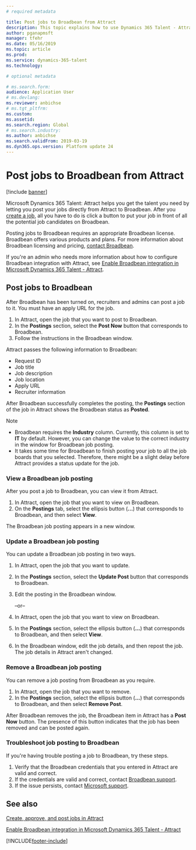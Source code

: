 ```yaml
---
# required metadata

title: Post jobs to Broadbean from Attract
description: This topic explains how to use Dynamics 365 Talent - Attract to post jobs to Broadbean
author: pganapmsft
manager: tfehr
ms.date: 05/16/2019
ms.topic: article
ms.prod: 
ms.service: dynamics-365-talent
ms.technology: 

# optional metadata

# ms.search.form: 
audience: Application User
# ms.devlang: 
ms.reviewer: anbichse
# ms.tgt_pltfrm: 
ms.custom: 
ms.assetid: 
ms.search.region: Global
# ms.search.industry: 
ms.author: anbichse
ms.search.validFrom: 2019-03-19
ms.dyn365.ops.version: Platform update 24
---
```



# Post jobs to Broadbean from Attract

[!include [banner](includes/banner.md)]

Microsoft Dynamics 365 Talent: Attract helps you get the talent you need by letting you post your jobs directly from Attract to Broadbean. After you [create a job](./creating-jobs-attract.md), all you have to do is click a button to put your job in front of all the potential job candidates on Broadbean.

Posting jobs to Broadbean requires an appropriate Broadbean license. Broadbean offers various products and plans. For more information about Broadbean licensing and pricing, [contact Broadbean](https://www.broadbean.com/contact-us/).

If you're an admin who needs more information about how to configure Broadbean integration with Attract, see [Enable Broadbean integration in Microsoft Dynamics 365 Talent - Attract](./attract-admin-job-board-settings.md).

## Post jobs to Broadbean

After Broadbean has been turned on, recruiters and admins can post a job to it. You must have an apply URL for the job.

1. In Attract, open the job that you want to post to Broadbean.
2. In the **Postings** section, select the **Post Now** button that corresponds to Broadbean.
3. Follow the instructions in the Broadbean window.

Attract passes the following information to Broadbean:

- Request ID
- Job title
- Job description
- Job location
- Apply URL
- Recruiter information

After Broadbean successfully completes the posting, the **Postings** section of the job in Attract shows the Broadbean status as **Posted**.

> [!NOTE]
> - Broadbean requires the **Industry** column. Currently, this column is set to **IT** by default. However, you can change the value to the correct industry in the window for Broadbean job posting.
> - It takes some time for Broadbean to finish posting your job to all the job boards that you selected. Therefore, there might be a slight delay before Attract provides a status update for the job.

### View a Broadbean job posting

After you post a job to Broadbean, you can view it from Attract.

1. In Attract, open the job that you want to view on Broadbean.
2. On the **Postings** tab, select the ellipsis button (**...**) that corresponds to Broadbean, and then select **View**.

The Broadbean job posting appears in a new window.

### Update a Broadbean job posting

You can update a Broadbean job posting in two ways.

1. In Attract, open the job that you want to update.
2. In the **Postings** section, select the **Update Post** button that corresponds to Broadbean.
3. Edit the posting in the Broadbean window.

    –or–

1. In Attract, open the job that you want to view on Broadbean.
2. In the **Postings** section, select the ellipsis button (**...**) that corresponds to Broadbean, and then select **View**.
3. In the Broadbean window, edit the job details, and then repost the job. The job details in Attract aren't changed.

### Remove a Broadbean job posting

You can remove a job posting from Broadbean as you require.

1. In Attract, open the job that you want to remove.
2. In the **Postings** section, select the ellipsis button (**...**) that corresponds to Broadbean, and then select **Remove Post**.

After Broadbean removes the job, the Broadbean item in Attract has a **Post Now** button. The presence of this button indicates that the job has been removed and can be posted again.

### Troubleshoot job posting to Broadbean

If you're having trouble posting a job to Broadbean, try these steps.

1. Verify that the Broadbean credentials that you entered in Attract are valid and correct.
2. If the credentials are valid and correct, contact [Broadbean support](https://www.broadbean.com/resources/support/).
3. If the issue persists, contact [Microsoft support](./talent-support.md).

## See also

[Create, approve, and post jobs in Attract](./creating-jobs-attract.md)

[Enable Broadbean integration in Microsoft Dynamics 365 Talent - Attract](./attract-admin-job-board-settings.md)


[!INCLUDE[footer-include](../includes/footer-banner.md)]